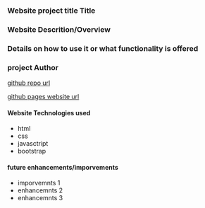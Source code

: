 ### Website project title Title 

### Website Descrition/Overview   

### Details on how to use it or what functionality is offered

### project Author

[github repo url](http://)

[github pages website url](http://)

#### Website Technologies used
- html
- css
- javasctript
- bootstrap 

#### future enhancements/imporvements 
- imporvemnts 1
- enhancemnts 2
- enhancemnts 3

